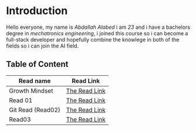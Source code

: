 # Introduction
Hello everyone,
my name is *Abdallah Alabed* i am *23* and i have a bachelors degree in *mechatronics engineering*, i joined this course so i can become a full-stack developer and hopefully combine the knowlege in both of the fields so i can join the AI field.

## Table of Content

|Read name | Read Link|
|-----|-----|
|Growth Mindset | [The Read Link](https://abdallah-alabed.github.io/Reading-Notes/Growth)|
|Read 01 | [The Read Link](https://abdallah-alabed.github.io/Reading-Notes/Read01)|
|Git Read (Read02)|[The Read Link](https://abdallah-alabed.github.io/Reading-Notes/GitRead)|
|Read03|[The Read Link](https://abdallah-alabed.github.io/Reading-Notes/Read03)|